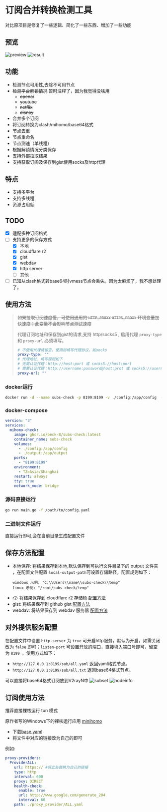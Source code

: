 # 订阅合并转换检测工具

对比原项目是修复了一些逻辑、简化了一些东西、增加了一些功能

## 预览

![preview](./doc/images/preview.png)
![result](./doc/images/results.jpg)

## 功能

- 检测节点可用性,去除不可用节点
- ~~检测平台解锁情况~~ 暂时注释了，因为我觉得没啥用
  - ~~openai~~
  - ~~youtube~~
  - ~~netflix~~
  - ~~disney~~
- 合并多个订阅
- 将订阅转换为clash/mihomo/base64格式
- 节点去重
- 节点重命名
- 节点测速（单线程）
- 根据解锁情况分类保存
- 支持外部拉取结果
- 支持获取订阅及保存到gist使用socks及http代理

## 特点

- 支持多平台
- 支持多线程
- 资源占用低

## TODO

- [X] 适配多种订阅格式
- [ ] 支持更多的保存方式
  - [X] 本地
  - [X] cloudflare r2
  - [X] gist
  - [X] webdav
  - [X] http server
  - [ ] 其他
- [ ] 已知从clash格式转base64时vmess节点会丢失。因为太麻烦了，我不想处理了。

## 使用方法

> ~~如果拉取订阅速度慢，可使用通用的 `HTTP_PROXY` `HTTPS_PROXY` 环境变量加快速度；此变量不会影响节点测试速度~~
>
> 代理订阅地址和保存到gist的请求,支持 http/socks5 , 启用代理 `proxy-type` 和 `proxy-url` 必须填写。
>
> ```yaml
> # 不使用代理请留空，使用则填写代理协议，如socks
> proxy-type: ""
> # 代理地址，填写规则如下
> # 无需认证代理：http://host:port 或 socks5://host:port
> # 需要认证代理：http://username:password@host:prot 或 socks5://username:password@host:prot 
> proxy-url: ""
> ```

### docker运行

```bash
docker run -d --name subs-check -p 8199:8199 -v ./config:/app/config  -v ./output:/app/output --restart always ghcr.io/beck-8/subs-check:latest
```

### docker-compose

```yaml
version: "3"
services:
  mihomo-check:
    image: ghcr.io/beck-8/subs-check:latest
    container_name: subs-check
    volumes:
      - ./config:/app/config
      - ./output:/app/output
    ports:
      - "8199:8199"
    environment:
      - TZ=Asia/Shanghai
    restart: always
    tty: true
    network_mode: bridge
```

### 源码直接运行

```bash
go run main.go -f /path/to/config.yaml
```

### 二进制文件运行

直接运行即可,会在当前目录生成配置文件

## 保存方法配置

- 本地保存: 将结果保存到本地,默认保存到可执行文件目录下的 output 文件夹 ，在配置文件配置 `local-output-path`可设置存储路径，配置规则如下：
  ```plaintext
  windows 示例: "C:\\Users\\name\\subs-check\\temp"
  linux 示例: "/root/subs-check/temp"
  ```
- r2: 将结果保存到 cloudflare r2 存储桶 [配置方法](./doc/r2.md)
- gist: 将结果保存到 github gist [配置方法](./doc/gist.md)
- webdav: 将结果保存到 webdav 服务器 [配置方法](./doc/webdav.md)

## 对外提供服务配置

在配置文件中设置 `http-server` 为 `true` 可开启http服务，默认为开启，如需关闭改为 `false` 即可；`listen-port` 可设置开放的端口，直接填入端口号即可，留空为 `8199 `。使用方式如下：

- `http://127.0.0.1:8199/sub/all.yaml` 返回yaml格式节点。
- `http://127.0.0.1:8199/sub/all.txt` 返回base64格式节点。

可以直接将base64格式订阅放到V2rayN中
![subset](./doc/images/subset.jpeg)
![nodeinfo](./doc/images/nodeinfo.jpeg)

## 订阅使用方法

推荐直接裸核运行 tun 模式

原作者写的Windows下的裸核运行应用 [minihomo](https://github.com/bestruirui/minihomo)

- 下载[base.yaml](./doc/base.yaml)
- 将文件中对应的链接改为自己的即可

例如:

```yaml
proxy-providers:
  ProviderALL:
    url: https:// #将此处替换为自己的链接
    type: http
    interval: 600
    proxy: DIRECT
    health-check:
      enable: true
      url: http://www.google.com/generate_204
      interval: 60
    path: ./proxy_provider/ALL.yaml
```
